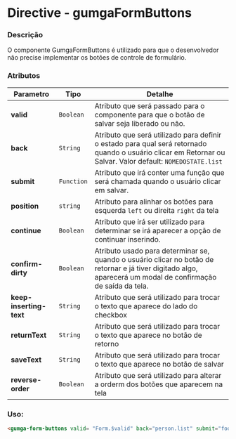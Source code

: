# Directive - gumgaFormButtons

### Descrição
O componente GumgaFormButtons é utilizado para que o desenvolvedor não precise implementar os botões de controle de formulário.

### Atributos

| Parametro               | Tipo        | Detalhe |
| ---                     | ---         | ---     |
| **valid**               | `Boolean`   | Atributo que será passado para o componente para que o botão de salvar seja liberado ou não.|
| **back**                | `String`    | Atributo que será utilizado para definir o estado para qual será retornado quando o usuário clicar em Retornar ou Salvar. Valor default: `NOMEDOSTATE.list`|
| **submit**              | `Function`  | Atributo que irá conter uma função que será chamada quando o usuário clicar em salvar. |
| **position**            | `string`    | Atributo para alinhar os botões para esquerda `left` ou direita `right` da tela |
| **continue**            | `Boolean`   | Atributo que irá ser utilizado para determinar se irá aparecer a opção de continuar inserindo. |
| **confirm-dirty**       | `Boolean`   | Atributo usado para determinar se, quando o usuário clicar no botão de retornar e já tiver digitado algo, aparecerá um modal de confirmação de saída da tela. |
| **keep-inserting-text** | `String `   | Atributo que será utilizado para trocar o texto que aparece do lado do checkbox |
| **returnText**          | `String `   | Atributo que será utilizado para trocar o texto que aparece no botão de retorno |
| **saveText**            | `String `   | Atributo que será utilizado para trocar o texto que aparece no botão de salvar  |
| **reverse-order**       | `Boolean `  | Atributo que será utilizado para alterar a orderm dos botões que aparecem na tela |

### Uso:
```html
<gumga-form-buttons valid= "Form.$valid" back="person.list" submit="foo()" continue="{{!$stateParams.id}}" confirm-dirty= {{ true }}></gumga-form-buttons>
```
